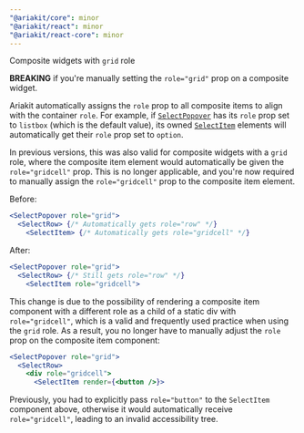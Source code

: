 ```yaml
---
"@ariakit/core": minor
"@ariakit/react": minor
"@ariakit/react-core": minor
---
```


Composite widgets with `grid` role

**BREAKING** if you're manually setting the `role="grid"` prop on a composite widget.

Ariakit automatically assigns the `role` prop to all composite items to align with the container `role`. For example, if [`SelectPopover`](https://ariakit.org/reference/select-popover) has its `role` prop set to `listbox` (which is the default value), its owned [`SelectItem`](https://ariakit.org/reference/select-item) elements will automatically get their `role` prop set to `option`.

In previous versions, this was also valid for composite widgets with a `grid` role, where the composite item element would automatically be given the `role="gridcell"` prop. This is no longer applicable, and you're now required to manually assign the `role="gridcell"` prop to the composite item element.

Before:

```jsx
<SelectPopover role="grid">
  <SelectRow> {/* Automatically gets role="row" */}
    <SelectItem> {/* Automatically gets role="gridcell" */}
```

After:

```jsx
<SelectPopover role="grid">
  <SelectRow> {/* Still gets role="row" */}
    <SelectItem role="gridcell">
```

This change is due to the possibility of rendering a composite item component with a different role as a child of a static div with `role="gridcell"`, which is a valid and frequently used practice when using the `grid` role. As a result, you no longer have to manually adjust the `role` prop on the composite item component:

```jsx
<SelectPopover role="grid">
  <SelectRow>
    <div role="gridcell">
      <SelectItem render={<button />}>
```

Previously, you had to explicitly pass `role="button"` to the `SelectItem` component above, otherwise it would automatically receive `role="gridcell"`, leading to an invalid accessibility tree.
